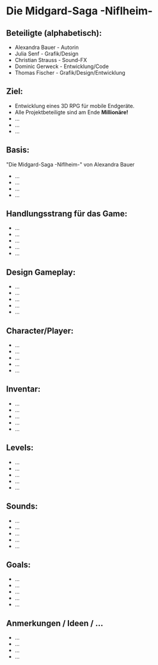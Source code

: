 # Die Midgard-Saga -Niflheim-

## Beteiligte (alphabetisch): 
* Alexandra Bauer - Autorin 
* Julia Senf - Grafik/Design 
* Christian Strauss - Sound-FX
* Dominic Gerweck - Entwicklung/Code 
* Thomas Fischer - Grafik/Design/Entwicklung

## Ziel: 
* Entwicklung eines 3D RPG für mobile Endgeräte. 
* Alle Projektbeteiligte sind am Ende **Millionäre!**
* ...
* ...
* ...
## Basis: 
"Die Midgard-Saga -Niflheim-" von Alexandra Bauer
* ...
* ...
* ...
* ...
## Handlungsstrang für das Game:
* ...
* ...
* ...
* ...
* ...

## Design Gameplay:
* ...
* ...
* ...
* ...
* ...
## Character/Player:
* ...
* ...
* ...
* ...
* ...
## Inventar:
* ...
* ...
* ...
* ...
* ...
## Levels:
* ...
* ...
* ...
* ...
* ...
## Sounds:
* ...
* ...
* ...
* ...
* ...
## Goals:
* ...
* ...
* ...
* ...
* ...
## Anmerkungen / Ideen / ...
* ...
* ...
* ...
* ...

